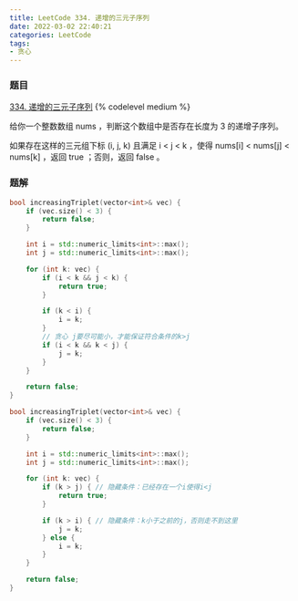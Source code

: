 ```yaml
---
title: LeetCode 334. 递增的三元子序列
date: 2022-03-02 22:40:21
categories: LeetCode
tags:
- 贪心
---
```


### 题目
[334. 递增的三元子序列](https://leetcode-cn.com/problems/increasing-triplet-subsequence/)
{% codelevel medium %}

给你一个整数数组 nums ，判断这个数组中是否存在长度为 3 的递增子序列。
<!-- more -->

如果存在这样的三元组下标 (i, j, k) 且满足 i < j < k ，使得 nums[i] < nums[j] < nums[k] ，返回 true ；否则，返回 false 。

### 题解
``` cpp
bool increasingTriplet(vector<int>& vec) {
    if (vec.size() < 3) {
        return false;
    }

    int i = std::numeric_limits<int>::max();
    int j = std::numeric_limits<int>::max();

    for (int k: vec) {
        if (i < k && j < k) {
            return true;
        }

        if (k < i) {
            i = k;
        }
        // 贪心 j要尽可能小，才能保证符合条件的k>j
        if (i < k && k < j) {
            j = k;
        }
    }

    return false;
}
```

``` cpp
bool increasingTriplet(vector<int>& vec) {
    if (vec.size() < 3) {
        return false;
    }

    int i = std::numeric_limits<int>::max();
    int j = std::numeric_limits<int>::max();

    for (int k: vec) {
        if (k > j) { // 隐藏条件：已经存在一个i使得i<j
            return true;
        }

        if (k > i) { // 隐藏条件：k小于之前的j，否则走不到这里
            j = k;
        } else {
            i = k;
        }
    }

    return false;
}
```
